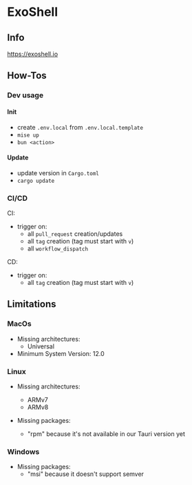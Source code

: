 # ExoShell

## Info

https://exoshell.io

## How-Tos

### Dev usage

#### Init

- create `.env.local` from `.env.local.template`
- `mise up`
- `bun <action>`

#### Update

- update version in `Cargo.toml`
- `cargo update`

### CI/CD

CI:

- trigger on:
  - all `pull_request` creation/updates
  - all `tag` creation (tag must start with `v`)
  - all `workflow_dispatch`

CD:

- trigger on:
  - all `tag` creation (tag must start with `v`)

## Limitations

### MacOs

- Missing architectures:
  - Universal
- Minimum System Version: 12.0

### Linux

- Missing architectures:

  - ARMv7
  - ARMv8

- Missing packages:
  - "rpm" because it's not available in our Tauri version yet

### Windows

- Missing packages:
  - "msi" because it doesn't support semver
